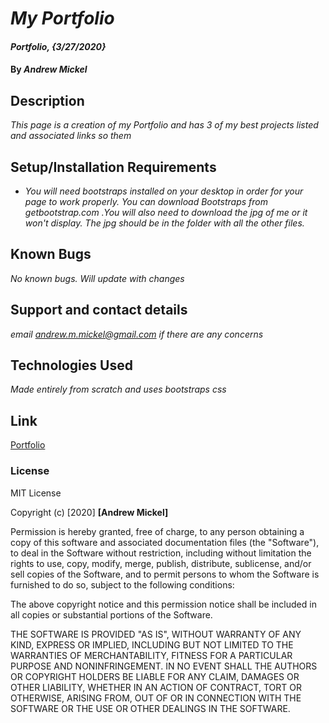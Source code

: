 # _My Portfolio_

#### _Portfolio, {3/27/2020}_

#### By _**Andrew Mickel**_

## Description

_This page is a creation of my Portfolio and has 3 of my best projects listed and associated links so them_

## Setup/Installation Requirements

* _You will need bootstraps installed on your desktop in order for your page to work properly. You can download Bootstraps from getbootstrap.com .You will also need to download the jpg of me or it won't display. The jpg should be in the folder with all the other files._

## Known Bugs

_No known bugs. Will update with changes_

## Support and contact details

_email andrew.m.mickel@gmail.com if there are any concerns_

## Technologies Used

_Made entirely from scratch and uses bootstraps css_

## Link

[Portfolio](https://andrewmmickel.github.io/Portfolio/)

### License

MIT License

Copyright (c) [2020] **[Andrew Mickel]**

Permission is hereby granted, free of charge, to any person obtaining a copy
of this software and associated documentation files (the "Software"), to deal
in the Software without restriction, including without limitation the rights
to use, copy, modify, merge, publish, distribute, sublicense, and/or sell
copies of the Software, and to permit persons to whom the Software is
furnished to do so, subject to the following conditions:

The above copyright notice and this permission notice shall be included in all
copies or substantial portions of the Software.

THE SOFTWARE IS PROVIDED "AS IS", WITHOUT WARRANTY OF ANY KIND, EXPRESS OR
IMPLIED, INCLUDING BUT NOT LIMITED TO THE WARRANTIES OF MERCHANTABILITY,
FITNESS FOR A PARTICULAR PURPOSE AND NONINFRINGEMENT. IN NO EVENT SHALL THE
AUTHORS OR COPYRIGHT HOLDERS BE LIABLE FOR ANY CLAIM, DAMAGES OR OTHER
LIABILITY, WHETHER IN AN ACTION OF CONTRACT, TORT OR OTHERWISE, ARISING FROM,
OUT OF OR IN CONNECTION WITH THE SOFTWARE OR THE USE OR OTHER DEALINGS IN THE
SOFTWARE.